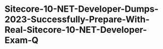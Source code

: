 # Sitecore-10-NET-Developer-Dumps-2023-Successfully-Prepare-With-Real-Sitecore-10-NET-Developer-Exam-Q